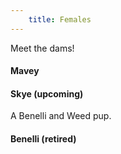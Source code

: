 ```yaml
--- 
    title: Females
---
```


Meet the dams!

#### Mavey

#### Skye (upcoming)
A Benelli and Weed pup.

#### Benelli (retired)

